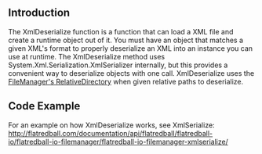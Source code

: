 ## Introduction

The XmlDeserialize function is a function that can load a XML file and create a runtime object out of it. You must have an object that matches a given XML's format to properly deserialize an XML into an instance you can use at runtime. The XmlDeserialize method uses System.Xml.Serialization.XmlSerializer internally, but this provides a convenient way to deserialize objects with one call. XmlDeserialize uses the [FileManager's RelativeDirectory](/frb/docs/index.php?title=FlatRedBall.IO.FileManager.RelativeDirectory "FlatRedBall.IO.FileManager.RelativeDirectory") when given relative paths to deserialize.

## Code Example

For an example on how XmlDeserialize works, see XmlSerialize: http://flatredball.com/documentation/api/flatredball/flatredball-io/flatredball-io-filemanager/flatredball-io-filemanager-xmlserialize/
